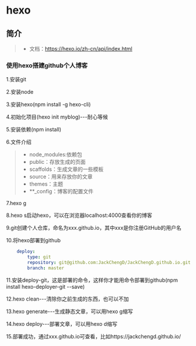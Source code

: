 # hexo

## 简介
>- 文档：https://hexo.io/zh-cn/api/index.html

### 使用hexo搭建github个人博客
1.安装git

2.安装node

3.安装hexo(npm install -g hexo-cli)

4.初始化项目(hexo init myblog)---耐心等候

5.安装依赖(npm install)

6.文件介绍
>- node_modules:依赖包
>- public：存放生成的页面
>- scaffolds：生成文章的一些模板
>- source：用来存放你的文章
>- themes：主题
>- **_config：博客的配置文件

7.hexo g

8.hexo s启动hexo，可以在浏览器localhost:4000查看你的博客

9.git创建个人仓库，命名为xxx.github.io，其中xxx是你注册GitHub的用户名

10.将hexo部署到github
```yml
    deploy:
        type: git
        repository: git@github.com:JackChengD/JackChengD.github.io.git
        branch: master
```
11.安装deploy-git，这是部署的命令，这样你才能用命令部署到github(npm install hexo-deployer-git --save)

12.hexo clean---清除你之前生成的东西，也可以不加

13.hexo generate---生成静态文章，可以用hexo g缩写

14.hexo deploy---部署文章，可以用hexo d缩写

15.部署成功，通过xxx.github.io可查看，比如https://jackchengd.github.io/


